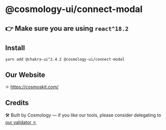 # @cosmology-ui/connect-modal

## 👉 Make sure you are using `react^18.2`

## Install

```
yarn add @chakra-ui^2.4.2 @cosmology-ui/connect-modal
```

## Our Website

⚛️ https://cosmoskit.com/

## Credits

🛠 Built by Cosmology — if you like our tools, please consider delegating to [our validator ⚛️](https://cosmology.tech/validator)
